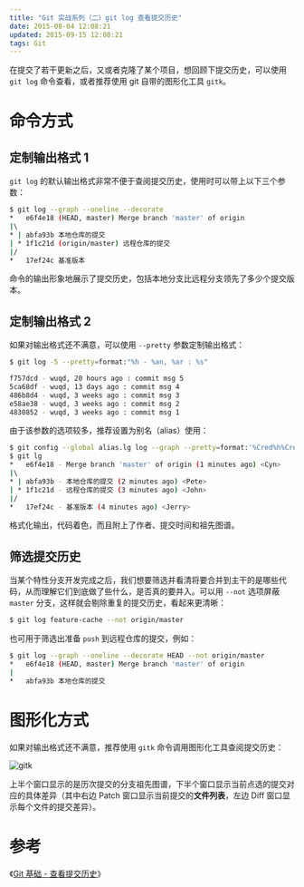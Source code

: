 ```yaml
---
title: "Git 实战系列（二）git log 查看提交历史"
date: 2015-08-04 12:08:21
updated: 2015-09-15 12:08:21
tags: Git
---
```


在提交了若干更新之后，又或者克隆了某个项目，想回顾下提交历史，可以使用 `git log` 命令查看，或者推荐使用 git 自带的图形化工具 `gitk`。

# 命令方式

## 定制输出格式 1

`git log` 的默认输出格式非常不便于查阅提交历史，使用时可以带上以下三个参数：

``` bash
$ git log --graph --oneline --decorate
*   e6f4e18 (HEAD, master) Merge branch 'master' of origin
|\  
* | abfa93b 本地仓库的提交
| * 1f1c21d (origin/master) 远程仓库的提交
|/  
*   17ef24c 基准版本
```

命令的输出形象地展示了提交历史，包括本地分支比远程分支领先了多少个提交版本。

## 定制输出格式 2

如果对输出格式还不满意，可以使用 `--pretty` 参数定制输出格式：

```bash
$ git log -5 --pretty=format:"%h - %an, %ar : %s"

f757dcd - wuqd, 20 hours ago : commit msg 5
5ca68df - wuqd, 13 days ago : commit msg 4
486b8d4 - wuqd, 3 weeks ago : commit msg 3
e58ae38 - wuqd, 3 weeks ago : commit msg 2
4830852 - wuqd, 3 weeks ago : commit msg 1
```

由于该参数的选项较多，推荐设置为别名（alias）使用：

``` bash
$ git config --global alias.lg log --graph --pretty=format:'%Cred%h%Creset - %s %Cgreen(%cr) %C(bold blue)<%an>'
$ git lg
*   e6f4e18 - Merge branch 'master' of origin (1 minutes ago) <Cyn>
|\  
* | abfa93b - 本地仓库的提交 (2 minutes ago) <Pete>
| * 1f1c21d - 远程仓库的提交 (3 minutes ago) <John>
|/  
*   17ef24c - 基准版本 (4 minutes ago) <Jerry>
```

格式化输出，代码着色，而且附上了作者、提交时间和祖先图谱。

## 筛选提交历史

当某个特性分支开发完成之后，我们想要筛选并看清将要合并到主干的是哪些代码，从而理解它们到底做了些什么，是否真的要并入。可以用 `--not` 选项屏蔽 `master` 分支，这样就会剔除重复的提交历史，看起来更清晰：

```bash
$ git log feature-cache --not origin/master
```

也可用于筛选出准备 `push` 到远程仓库的提交，例如：

```bash
$ git log --graph --oneline --decorate HEAD --not origin/master
*   e6f4e18 (HEAD, master) Merge branch 'master' of origin
|  
*   abfa93b 本地仓库的提交
```

# 图形化方式

如果对输出格式还不满意，推荐使用 `gitk` 命令调用图形化工具查阅提交历史：

![gitk](http://git-scm.com/figures/18333fig0202-tn.png)

上半个窗口显示的是历次提交的分支祖先图谱，下半个窗口显示当前点选的提交对应的具体差异（其中右边 Patch 窗口显示当前提交的**文件列表**，左边 Diff 窗口显示每个文件的提交差异）。

# 参考

《[Git 基础 - 查看提交历史](http://git-scm.com/book/zh/v1/Git-%E5%9F%BA%E7%A1%80-%E6%9F%A5%E7%9C%8B%E6%8F%90%E4%BA%A4%E5%8E%86%E5%8F%B2)》
